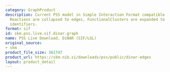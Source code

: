 ```yaml
---
category: GraphProduct
description: Current PSS model in Simple Interaction Format compatible with Cytoscape.
  Reactions are collapsed to edges, FunctionalClusters are expanded to arabidopsis
  identifiers.
format: sif
id: skm.pss.live.sif.dinar.graph
name: PSS Live Download, DiNAR (SIF/LGL)
original_source:
- skm
product_file_size: 361747
product_url: https://skm.nib.si/downloads/pss/public/dinar-edges
layout: product_detail
---
```

